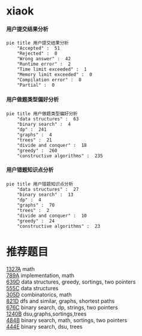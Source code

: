 # xiaok

<!-- tabs:start -->



#### **用户提交结果分析**

```mermaid
pie title 用户提交结果分析
    "Accepted" :  51
    "Rejected" :  0
    "Wrong answer" :  42
    "Runtime error" :  2
    "Time limit exceeded" :  1
    "Memory limit exceeded" :  0
    "Compilation error" :  0
    "Partial" :  0
```

#### **用户做题类型偏好分析**

```mermaid
pie title 用户做题类型偏好分析
    "data structures" :  63
    "binary search" :  4
    "dp" :  241
    "graphs" :  4
    "trees" :  21
    "divide and conquer" :  18
    "greedy" :  260
    "constructive algorithms" :  235
```
#### **用户错题知识点分析**

```mermaid
pie title 用户错题知识点分析
    "data structures" :  27
    "binary search" :  13
    "dp" :  4
    "graphs" :  70
    "trees" :  2
    "divide and conquer" :  10
    "greedy" :  24
    "constructive algorithms" :  23
```



<!-- tabs:end -->
# 推荐题目
[1327A](https://codeforces.com/contest/1327/problem/A)		math		  
[789A](https://codeforces.com/contest/789/problem/A)		implementation,
                        math		  
[639D](https://codeforces.com/contest/639/problem/D)		data structures,
                        greedy,
                        sortings,
                        two pointers		  
[555C](https://codeforces.com/contest/555/problem/C)		data structures		  
[305D](https://codeforces.com/contest/305/problem/D)		combinatorics,
                        math		  
[821D](https://codeforces.com/contest/821/problem/D)		dfs and similar,
                        graphs,
                        shortest paths		  
[676C](https://codeforces.com/contest/676/problem/C)		binary search,
                        dp,
                        strings,
                        two pointers		  
[1240B](https://codeforces.com/contest/1240/problem/B)		dsu,graphs,sortings,trees		  
[484B](https://codeforces.com/contest/484/problem/B)		binary search,
                        math,
                        sortings,
                        two pointers		  
[444E](https://codeforces.com/contest/444/problem/E)		binary search,
                        dsu,
                        trees		  
